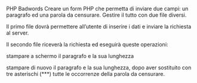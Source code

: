 PHP Badwords
Creare un form PHP che permetta di inviare due campi: un paragrafo ed una parola da censurare. Gestire il tutto con due file diversi.

Il primo file dovrà permettere all’utente di inserire i dati e inviare la richiesta al server.

Il secondo file riceverà la richiesta ed eseguirà queste operazioni:

stampare a schermo il paragrafo e la sua lunghezza

stampare di nuovo il paragrafo e la sua lunghezza, dopo aver sostituito con tre asterischi (***) tutte le occorrenze della parola da censurare.
